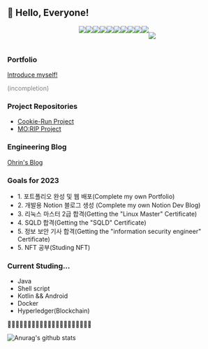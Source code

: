 <h2>👋 Hello, Everyone!</h2>
<div style="display:flex; justify-content:center;">
  <img src="https://img.shields.io/badge/Hyperledger%20Fabric-critical?style=flat-square&logo=Hyperledger&logoColor=white"/></a>
  <img src="https://img.shields.io/badge/JAVA-blueviolet?style=flat-square&logo=Java&logoColor=white"/></a>
  <img src="https://img.shields.io/badge/JavaScript-yellow?style=flat-square&logo=JavaScript&logoColor=white"/></a>
  <img src="https://img.shields.io/badge/Docker-yellowgreen?style=flat-square&logo=Docker&logoColor=white"/></a>
  <img src="https://img.shields.io/badge/CSS-sucess?style=flat-square&logo=CSS3&logoColor=white"/></a>
  <img src="https://img.shields.io/badge/HTML-informational?style=flat-square&logo=HTML5&logoColor=white"/></a>
  <img src="https://img.shields.io/badge/Spring-9cf?style=flat-square&logo=Spring&logoColor=white"/></a>
  <img src="https://img.shields.io/badge/MariaDB-ff69b4?style=flat-square&logo=MariaDB&logoColor=white"/></a>
  <img src="https://img.shields.io/badge/Android-purple?style=flat-square&logo=Android&logoColor=white"/></a>
  <img src="https://img.shields.io/badge/Apache-lightgrey?style=flat-square&logo=Apache&logoColor=white"/></a>
  
  <img src="https://img.shields.io/badge/Git-black?style=flat-square&logo=Git&logoColor=white"/></a>
  
</div>

<h3>Portfolio</h3>
<a href="https://ohsanrim.github.io/web-portfolio/harin_portfolio.html">Introduce myself!</a>
<p style="color:gray;">(incompletion)</p>
<h3>Project Repositories</h3>
<ul>
  <li><a href="https://github.com/ohsanrim/CookieRun_project">Cookie-Run Project</a></li>
  <li><a href="https://github.com/ohsanrim/morip">MO:RIP Project</a></li>
</ul>

<h3>Engineering Blog</h3>
<a href="https://blog.naver.com/ka28">Ohrin's Blog</a>
<h3>Goals for 2023</h3>
<ul>
  <li>1. 포트폴리오 완성 및 웹 배포(Complete my own Portfolio)</li>
  <li>2. 개발용 Notion 블로그 생성 (Complete my own Notion Dev Blog)</li>
  <li>3. 리눅스 마스터 2급 합격(Getting the "Linux Master" Certificate)</li>
  <li>4. SQLD 합격(Getting the "SQLD" Certificate)</li>
  <li>5. 정보 보안 기사 합격(Getting the "information security engineer" Certificate)</li>
  <li>5. NFT 공부(Studing NFT)</li>
</ul>

<h3>Current Studing...</h3>
<ul>
  <li>Java</li>
  <li>Shell script</li>
  <li>Kotlin && Android</li>
  <li>Docker</li>
  <li>Hyperledger(Blockchain)</li>
</ul>

🌱🌱🌱🌱🌱🌱🌱🌱🌱🌱🌱🌱🌱🌱🌱🌱🌱🌱🌱🌱🌱


![Anurag's github stats](https://github-readme-stats.vercel.app/api?username=ohsanrim&show_icons=true&theme=dracula)


<!--
**ohsanrim/ohsanrim** is a ✨ _special_ ✨ repository because its `README.md` (this file) appears on your GitHub profile.

Here are some ideas to get you started:

- 🔭 I’m currently working on ...
- 🌱 I’m currently learning ...
- 👯 I’m looking to collaborate on ...
- 🤔 I’m looking for help with ...
- 💬 Ask me about ...
- 📫 How to reach me: ...
- 😄 Pronouns: ...
- ⚡ Fun fact: ...
-->
